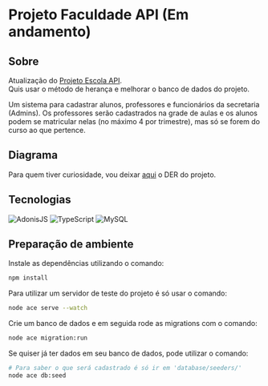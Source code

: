 # Projeto Faculdade API (Em andamento)

## Sobre

Atualização do <a href="https://github.com/GustavoPendeza/projeto-escola-api">Projeto Escola API</a>. <br>
Quis usar o método de herança e melhorar o banco de dados do projeto.

Um sistema para cadastrar alunos, professores e funcionários da secretaria (Admins). Os professores serão cadastrados na grade de aulas e os alunos podem se matricular nelas (no máximo 4 por trimestre), mas só se forem do curso ao que pertence.

## Diagrama

Para quem tiver curiosidade, vou deixar <a href="https://user-images.githubusercontent.com/53589614/187769787-9cb0667a-a767-4d55-bed1-3015c344a819.png">aqui</a> o DER do projeto.

## Tecnologias

<div>
    <img alt="AdonisJS" title="AdonisJS" src="https://img.shields.io/badge/adonis%20js-220052?style=for-the-badge&logo=adonisjs&logoColor=white">
    <img alt="TypeScript" title="TypeScript" src="https://img.shields.io/badge/TypeScript-007ACC?style=for-the-badge&logo=typescript&logoColor=white">
    <img alt="MySQL" title="MySQL" src="https://img.shields.io/badge/MySQL-005C84?style=for-the-badge&logo=mysql&logoColor=white">
</div>

## Preparação de ambiente

Instale as dependências utilizando o comando:

```bash
npm install
```

Para utilizar um servidor de teste do projeto é só usar o comando: 

```bash
node ace serve --watch
```

Crie um banco de dados e em seguida rode as migrations com o comando: 

```bash
node ace migration:run
```

Se quiser já ter dados em seu banco de dados, pode utilizar o comando: 

```bash
# Para saber o que será cadastrado é só ir em 'database/seeders/'
node ace db:seed
```